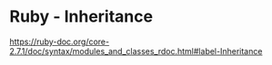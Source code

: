 # Ruby - Inheritance

<https://ruby-doc.org/core-2.7.1/doc/syntax/modules_and_classes_rdoc.html#label-Inheritance>
